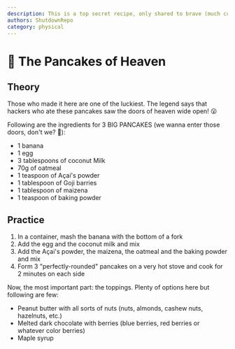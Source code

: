 ```yaml
---
description: This is a top secret recipe, only shared to brave (much curious) hackers that made it to this section
authors: ShutdownRepo
category: physical
---
```


# 🥞 The Pancakes of Heaven

## Theory

Those who made it here are one of the luckiest. The legend says that hackers who ate these pancakes saw the doors of heaven wide open! :open_mouth:

Following are the ingredients for 3 BIG PANCAKES (we wanna enter those doors, don't we? :eyes:):

* 1 banana
* 1 egg
* 3 tablespoons of coconut Milk 
* 70g of oatmeal 
* 1 teaspoon of Açai's powder 
* 1 tablespoon of Goji barries 
* 1 tablespoon of maizena 
* 1 teaspoon of baking powder

## Practice

1. In a container, mash the banana with the bottom of a fork
2. Add the egg and the coconut milk and mix
3. Add the Açai's powder, the maizena, the oatmeal and the baking powder and mix
4. Form 3 "perfectly-rounded" pancakes on a very hot stove and cook for 2 minutes on each side

Now, the most important part: the toppings. Plenty of options here but following are few: 

* Peanut butter with all sorts of nuts (nuts, almonds, cashew nuts, hazelnuts, etc.)
* Melted dark chocolate with berries (blue berries, red berries or whatever color berries)
* Maple syrup
